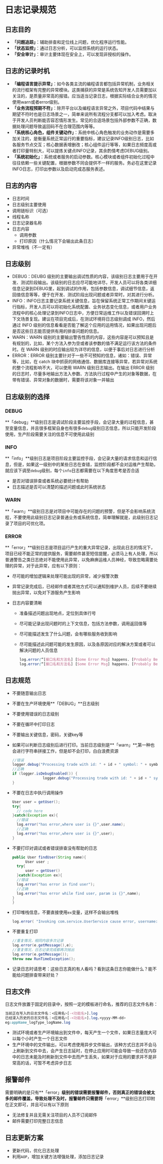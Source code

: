 # 日志记录规范

## 日志目的

- **「问题追踪」**：辅助排查和定位线上问题，优化程序运行性能。
- **「状态监控」**：通过日志分析，可以监控系统的运行状态。
- **「安全审计」**：审计主要体现在安全上，可以发现非授权的操作。

## 日志的记录时机

- **「编程语言提示异常」**：如今各类主流的编程语言都包括异常机制，业务相关的流行框架有完整的异常模块。这类捕获的异常是系统告知开发人员需要加以关注的，是质量非常高的报错。应当适当记录日志，根据实际结合业务的情况使用warn或者error级别。
- **「业务流程预期不符」**：除开平台以及编程语言异常之外，项目代码中结果与期望不符时也是日志场景之一，简单来说所有流程分支都可以加入考虑。取决于开发人员判断能否容忍情形发生。常见的合适场景包括外部参数不正确，数据处理问题导致返回码不在合理范围内等等。
- **「系统核心角色，组件关键动作」**：系统中核心角色触发的业务动作是需要多加关注的，是衡量系统正常运行的重要指标，建议记录INFO级别日志，比如各服务节点交互；核心数据表增删改；核心组件运行等等，如果日志频度高或者打印量特别大，可以提炼关键点INFO记录，其余酌情考虑DEBUG级别。
- **「系统初始化」**：系统或者服务的启动参数。核心模块或者组件初始化过程中往往依赖一些关键配置，根据参数不同会提供不一样的服务。务必在这里记录INFO日志，打印出参数以及启动完成态服务表述。

## 日志的内容

- 日志时间
- 日志级别主要使用
- 调用链标识（可选）
- 线程名称
- 日志记录器名称
- 日志内容
  - 调用参数
  - 打印原因（什么情况下会输出此条日志）
- 异常堆栈（不一定有）

## 日志级别

- DEBUG：DEUBG 级别的主要输出调试性质的内容，该级别日志主要用于在开发、测试阶段输出。该级别的日志应尽可能地详尽，开发人员可以将各类详细信息记录到DEBUG里，起到调试的作用，包括参数信息，调试细节信息，返回值信息等等，便于在开发、测试阶段出现问题或者异常时，对其进行分析。
- INFO：INFO日志主要记录系统关键信息，旨在保留系统正常工作期间关键运行指标，开发人员可以将初始化系统配置、业务状态变化信息，或者用户业务流程中的核心处理记录到INFO日志中，方便日常运维工作以及错误回溯时上下文场景复现。建议在项目完成后，在测试环境将日志级别调成 INFO，然后通过 INFO 级别的信息看看是否能了解这个应用的运用情况，如果出现问题后是否这些日志能否提供有用的排查问题的信息。
- WARN：WARN 级别的主要输出警告性质的内容，这些内容是可以预知且是有规划的，比如，某个方法入参为空或者该参数的值不满足运行该方法的条件时。在 WARN 级别的时应输出较为详尽的信息，以便于事后对日志进行分析
- ERROR：ERROR 级别主要针对于一些不可预知的信息，诸如：错误、异常等，比如，在 catch 块中抓获的网络通信、数据库连接等异常，若异常对系统的整个流程影响不大，可以使用 WARN 级别日志输出。在输出 ERROR 级别的日志时，尽量多地输出方法入参数、方法执行过程中产生的对象等数据，在带有错误、异常对象的数据时，需要将该对象一并输出

## 日志级别的选择

### **DEBUG**

**「debug」**级别日志是调试阶段主要监控手段，会记录大量的过程信息，甚至变量信息，并且很多框架自身也有很多`debug`级别日志信息，所以只能开发阶段使用，生产阶段需要关注的信息不可使用此级别

### **INFO**

**「info」**级别日志是项目阶段主要监控手段，会记录大量的请求信息和运行信息，但是，如果这一级别中的某些日志在查错，监控阶段都不会对运维产生帮助，就应该下调至`debug`级别，每个`info`日志都需要在以下角度思考是否合适

- 是否对错误排查或者系统必要统计有帮助
- 日志描述是否可以清楚的描述问题或此时系统状态

### **WARN**

**「warn」**级别日志是对项目中可能存在的问题的预警，但是不会影响系统流程，不要使用此级别日志记录普通业务或系统信息，简单理解就是，此级别日志记录了项目的可优化项。

### **ERROR**

**「error」**级别日志是项目运行产生的重大异常记录，出现此日志的情况下，项目已经不能正常的提供服务，需要邮件甚至短信提醒，必须马上有人处理，所以普通警告之类日志绝对不能使用此异常，以免麻痹运维人员神经，导致忽略需要处理的异常，对于此异常，应有以下原则：

- 尽可能的增加逻辑来处理可能出现的异常，减少报警次数

- 异常记录完成后，已经邮件或者其他方式可以通知到维护人员，后续不要继续抛出异常，以免对下游服务产生影响

- 日志内容要清晰

  - 准备描述问题出现地点，定位到具体行号

  - 尽可能记录出现问题时的上下文信息，包括方法参数，调用返回值等

  - 尽可能描述发生了什么问题，会有哪些服务收到影响

  - 尽可能描述此问题可能的发生原因，以及各原因对应的解决方案或者可以解决问题的人员信息

    ```css
    log.error(“[接口名和方法名] [Some Error Msg] happens. [Probably Because]. [Probably need to do] [params] .”);
    log.error(“[接口名和方法名] [Some Error Msg] happens. [Probably Because]. [please contact xxx@xxx] [params] .”);
    ```

## 日志规范

- 不要随意输出日志

- 不要在生产环境使用**「DEBUG」**日志级别

- 不要使用错误的日志级别

- 不要在循环中打印日志

- 不要输出关键信息，密码，关键key等

- 如果可以判断日志级别后进行打印。当前日志级别是**「warn」**,第一种也会进行字符串拼接工作，但是却不会打印，白白浪费资源

  ```java
  //错误
  logger.debug("Processing trade with id: " + id + " symbol: " + symbol); 
  //正确
  if (logger.isDebugEnabled()) {
                logger.debug("Processing trade with id: " + id + " symbol: " + symbol);
  } 
  ```

- 不要在日志中执行调用操作

  ```java
  User user = getUser();
  try{
    // code here
  }catch(Exception ex){
    //错误
    log.error("has error,where user is {}",user.name);
    //正确
    log.error("has error,where user is {}",user);
  }
  ```

- 不要打印对调试或者错误排查没有帮助的日志

  ```java
  public User findUser(String name){
    	User user ;
  	try{
    	user = getUser()
  	}catch(Exception ex){
    //错误
    log.error("has error in find user");
    //正确
    log.error("has error while find user, param is {}",name);
  }
  }
  
  ```

- 打印堆栈信息，不要直接使用`ex`变量，这样不会输出堆栈

  ```java
  log.error( "Invoking com.service.UserService cause error, username: {}, e: {}" , username , e );
  ```

- 不要重复打印

  ```java
  //重复情况，相同内容多次记录
  log.error(e.getMessage(),e);
  //重复情况，日志记录完成都再次抛出
  log.error(e.getMessage());
  throw new RunTimeException();
  ```

- 记录日志时请思考：这些日志真的有人看吗？看到这条日志你能做什么？能不能给问题排查带来好处？

## 日志文件

日志文件放置于固定的目录中，按照一定的模板进行命名，推荐的日志文件名称：

```css
当前正在写入的日志文件名：<应用名>[-<功能名>].log
已经滚入历史的日志文件名：<应用名>[-<功能名>].log.<yyyy-MM-dd>
eg:appName_logType_logName.log
```

- 测试环境或者生产环境输出到文件中，每天产生一个文件，如果日志量庞大可以每个小时产生一个日志文件
- 生产环境中的文件输出，可以考虑使用异步文件输出，该种方式日志并不会马上刷新到文件中去，会产生日志延时，在停止应用时可能会导致一些还在内存中的日志未能及时刷新到文件中去而产生丢失，如果对于应用的要求并不是非常高的话，可暂不考虑异步日志

## 报警邮件

需要明确的是只有**「error」**级别的错误需要报警邮件，否则真正的错误会被太多的邮件覆盖，导致处理不及时，报警邮件只需要将**「error」**级别日志打印附在正文即可，并且可以有以下原则

- 无法修复并且无需关注项目的人员不订阅邮件
- 邮件需要打印完整日志信息

## 日志更新方案

- 更新代码，优化日志处理
- 利用`AOP`，增加关键方法增强处理，添加日志记录

